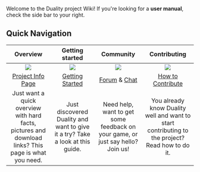 Welcome to the Duality project Wiki! If you're looking for a **user manual**, check the side bar to your right. 

## Quick Navigation

| Overview | Getting started | Community | Contributing |
|:--------:|:---------------:|:---------:|:------------:|
| <img src="/duality-documentation/img/Misc/lightbulb.png" /> | <img src="/duality-documentation/img/Misc/school.png" /> | <img src="/duality-documentation/img/Misc/chat.png" /> | <img src="/duality-documentation/img/Misc/work.png" /> |
| [Project Info Page](http://duality.adamslair.net/) | [Getting Started](getting-started) | [Forum](http://forum.adamslair.net/) & [Chat](http://chat.adamslair.net/) | [How to Contribute](how-to-contribute) |
| Just want a quick overview with hard facts, pictures and download links? This page is what you need. | Just discovered Duality and want to give it a try? Take a look at this guide. | Need help, want to get some feedback on your game, or just say hello? Join us! | You already know Duality well and want to start contributing to the project? Read how to do it. |

